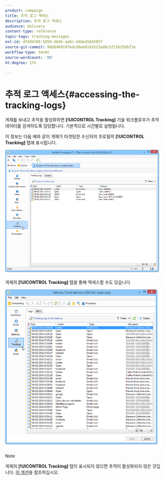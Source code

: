 ```yaml
---
product: campaign
title: 추적 로그 액세스
description: 추적 로그 액세스
audience: delivery
content-type: reference
topic-tags: tracking-messages
exl-id: df494786-5950-4646-aa9c-4dde45845057
source-git-commit: 98d646919fedc66ee9145522ad0c5f15b25dbf2e
workflow-type: tm+mt
source-wordcount: '89'
ht-degree: 17%

---
```


# 추적 로그 액세스{#accessing-the-tracking-logs}

게재를 보내고 추적을 활성화하면 **[!UICONTROL Tracking]** 기술 워크플로우가 추적 데이터를 검색하도록 담당합니다. 기본적으로 시간별로 실행됩니다.

이 정보는 다음 예와 같이 게재가 타겟팅한 수신자의 프로필의 **[!UICONTROL Tracking]** 탭에 표시됩니다.

![](assets/s_ncs_user_select_tracking_tab_from_recipient.png)

게재의 **[!UICONTROL Tracking]** 탭을 통해 액세스할 수도 있습니다.

![](assets/s_ncs_user_select_tracking_tab_from_del.png)

>[!NOTE]
>
>게재의 **[!UICONTROL Tracking]** 탭이 표시되지 않으면 추적이 활성화되지 않은 것입니다. [이 섹션](../../delivery/using/how-to-configure-tracked-links.md)을 참조하십시오.
